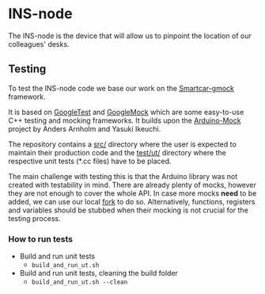 # INS-node
The INS-node is the device that will allow us to pinpoint the location of our colleagues' desks.

## Testing
To test the INS-node code we base our work on the [Smartcar-gmock](https://github.com/platisd/smartcar-gmock) framework.

It is based on [GoogleTest](https://github.com/google/googletest/tree/master/googletest) and [GoogleMock](https://github.com/google/googletest/tree/master/googlemock) which are some easy-to-use C++ testing and mocking frameworks. It builds upon the [Arduino-Mock](https://github.com/ikeyasu/arduino-mock) project by Anders Arnholm and Yasuki Ikeuchi.

The repository contains a [src/](src/) directory where the user is expected to maintain their production code and the [test/ut/](test/ut/) directory where the respective unit tests (\*.cc files) have to be placed.

The main challenge with testing this is that the Arduino library was not created with testability in mind. There are already plenty of mocks, however they are not enough to cover the whole API. In case more mocks **need** to be added, we can use our local [fork](https://github.com/platisd/arduino-mock) to do so. Alternatively, functions, registers and variables should be stubbed when their mocking is not crucial for the testing process.

### How to run tests
* Build and run unit tests
  * `build_and_run_ut.sh`
* Build and run unit tests, cleaning the build folder
  * `build_and_run_ut.sh --clean`
